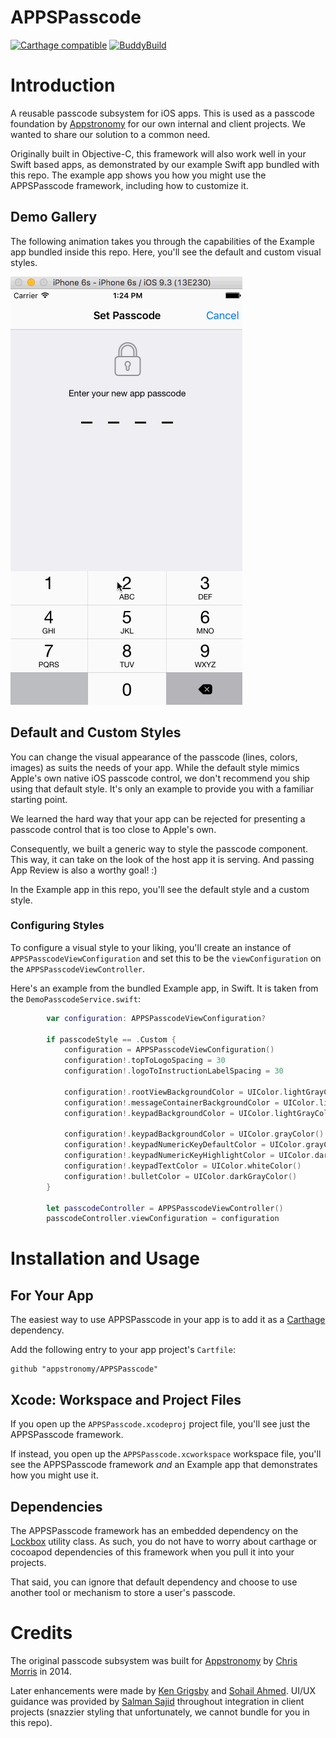 # APPSPasscode

[![Carthage compatible](https://img.shields.io/badge/Carthage-compatible-4BC51D.svg?style=flat)](https://github.com/Carthage/Carthage)
[![BuddyBuild](https://dashboard.buddybuild.com/api/statusImage?appID=5743719adb87810100cb593c&branch=master&build=latest)](https://dashboard.buddybuild.com/apps/5743719adb87810100cb593c/build/latest)

# Introduction
A reusable passcode subsystem for iOS apps. This is used as a passcode foundation by [Appstronomy](http://appstronomy.com) for our own internal and client projects. We wanted to share our solution to a common need.

Originally built in Objective-C, this framework will also work well in your Swift based apps, as demonstrated by our example Swift app bundled with this repo. The example app shows you how you might use the APPSPasscode framework, including how to customize it.

## Demo Gallery

The following animation takes you through the capabilities of the Example app bundled inside this repo. Here, you'll see the default and custom visual styles.

![Example App Demo](APPSPasscodeDemo.gif)

## Default and Custom Styles
You can change the visual appearance of the passcode (lines, colors, images) as suits the needs of your app. While the default style mimics Apple's own native iOS passcode control, we don't recommend you ship using that default style. It's only an example to provide you with a familiar starting point.

We learned the hard way that your app can be rejected for presenting a passcode control that is too close to Apple's own.

Consequently, we built a generic way to style the passcode component. This way, it can take on the look of the host app it is serving. And passing App Review is also a worthy goal! :)

In the Example app in this repo, you'll see the default style and a custom style.

### Configuring Styles

To configure a visual style to your liking, you'll create an instance of `APPSPasscodeViewConfiguration` and set this to be the `viewConfiguration` on the `APPSPasscodeViewController`.

Here's an example from the bundled Example app, in Swift. It is taken from the `DemoPasscodeService.swift`:

```swift
        var configuration: APPSPasscodeViewConfiguration?
        
        if passcodeStyle == .Custom {
            configuration = APPSPasscodeViewConfiguration()
            configuration!.topToLogoSpacing = 30
            configuration!.logoToInstructionLabelSpacing = 30
            
            configuration!.rootViewBackgroundColor = UIColor.lightGrayColor()
            configuration!.messageContainerBackgroundColor = UIColor.lightGrayColor()
            configuration!.keypadBackgroundColor = UIColor.lightGrayColor()
            
            configuration!.keypadBackgroundColor = UIColor.grayColor()
            configuration!.keypadNumericKeyDefaultColor = UIColor.grayColor()
            configuration!.keypadNumericKeyHighlightColor = UIColor.darkGrayColor()
            configuration!.keypadTextColor = UIColor.whiteColor()
            configuration!.bulletColor = UIColor.darkGrayColor()
        }
        
        let passcodeController = APPSPasscodeViewController()
        passcodeController.viewConfiguration = configuration

```


# Installation and Usage

## For Your App

The easiest way to use APPSPasscode in your app is to add it as a [Carthage](https://github.com/Carthage/Carthage) dependency.

Add the following entry to your app project's `Cartfile`:

```
github "appstronomy/APPSPasscode"
```


## Xcode: Workspace and Project Files

If you open up the `APPSPasscode.xcodeproj` project file, you'll see just the APPSPasscode framework.

If instead, you open up the `APPSPasscode.xcworkspace` workspace file, you'll see the APPSPasscode framework *and* an Example app that demonstrates how you might use it.


## Dependencies
The APPSPasscode framework has an embedded dependency on the [Lockbox](https://github.com/granoff/Lockbox) utility class. As such, you do not have to worry about carthage or cocoapod dependencies of this framework when you pull it into your projects.

That said, you can ignore that default dependency and choose to use another tool or mechanism to store a user's passcode.

# Credits
The original passcode subsystem was built for [Appstronomy](http://appstronomy.com) by [Chris Morris](http://www.chrismorris.net/Site/Home.html) in 2014.

Later enhancements were made by [Ken Grigsby](https://github.com/kgrigsby59) and [Sohail Ahmed](http://sohail.io). UI/UX guidance was provided by [Salman Sajid](http://www.sajid.com) throughout integration in client projects (snazzier styling that unfortunately, we cannot bundle for you in this repo).
